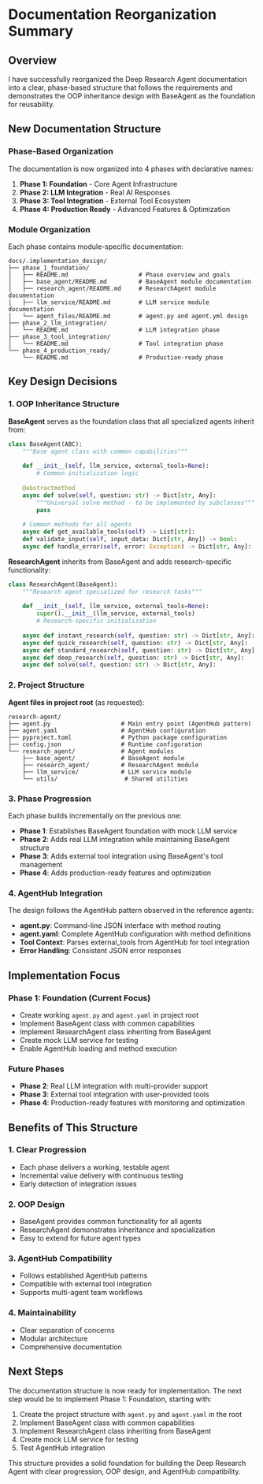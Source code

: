 # Documentation Reorganization Summary

## Overview

I have successfully reorganized the Deep Research Agent documentation into a clear, phase-based structure that follows the requirements and demonstrates the OOP inheritance design with BaseAgent as the foundation for reusability.

## New Documentation Structure

### Phase-Based Organization

The documentation is now organized into 4 phases with declarative names:

1. **Phase 1: Foundation** - Core Agent Infrastructure
2. **Phase 2: LLM Integration** - Real AI Responses  
3. **Phase 3: Tool Integration** - External Tool Ecosystem
4. **Phase 4: Production Ready** - Advanced Features & Optimization

### Module Organization

Each phase contains module-specific documentation:

```
docs/.implementation_design/
├── phase_1_foundation/
│   ├── README.md                    # Phase overview and goals
│   ├── base_agent/README.md         # BaseAgent module documentation
│   ├── research_agent/README.md     # ResearchAgent module documentation
│   ├── llm_service/README.md        # LLM service module documentation
│   └── agent_files/README.md        # agent.py and agent.yml design
├── phase_2_llm_integration/
│   └── README.md                    # LLM integration phase
├── phase_3_tool_integration/
│   └── README.md                    # Tool integration phase
└── phase_4_production_ready/
    └── README.md                    # Production-ready phase
```

## Key Design Decisions

### 1. OOP Inheritance Structure

**BaseAgent** serves as the foundation class that all specialized agents inherit from:

```python
class BaseAgent(ABC):
    """Base agent class with common capabilities"""
    
    def __init__(self, llm_service, external_tools=None):
        # Common initialization logic
    
    @abstractmethod
    async def solve(self, question: str) -> Dict[str, Any]:
        """Universal solve method - to be implemented by subclasses"""
        pass
    
    # Common methods for all agents
    async def get_available_tools(self) -> List[str]:
    def validate_input(self, input_data: Dict[str, Any]) -> bool:
    async def handle_error(self, error: Exception) -> Dict[str, Any]:
```

**ResearchAgent** inherits from BaseAgent and adds research-specific functionality:

```python
class ResearchAgent(BaseAgent):
    """Research agent specialized for research tasks"""
    
    def __init__(self, llm_service, external_tools=None):
        super().__init__(llm_service, external_tools)
        # Research-specific initialization
    
    async def instant_research(self, question: str) -> Dict[str, Any]:
    async def quick_research(self, question: str) -> Dict[str, Any]:
    async def standard_research(self, question: str) -> Dict[str, Any]:
    async def deep_research(self, question: str) -> Dict[str, Any]:
    async def solve(self, question: str) -> Dict[str, Any]:
```

### 2. Project Structure

**Agent files in project root** (as requested):
```
research-agent/
├── agent.py                    # Main entry point (AgentHub pattern)
├── agent.yaml                  # AgentHub configuration
├── pyproject.toml              # Python package configuration
├── config.json                 # Runtime configuration
└── research_agent/             # Agent modules
    ├── base_agent/             # BaseAgent module
    ├── research_agent/         # ResearchAgent module
    ├── llm_service/            # LLM service module
    └── utils/                   # Shared utilities
```

### 3. Phase Progression

Each phase builds incrementally on the previous one:

- **Phase 1**: Establishes BaseAgent foundation with mock LLM service
- **Phase 2**: Adds real LLM integration while maintaining BaseAgent structure
- **Phase 3**: Adds external tool integration using BaseAgent's tool management
- **Phase 4**: Adds production-ready features and optimization

### 4. AgentHub Integration

The design follows the AgentHub pattern observed in the reference agents:

- **agent.py**: Command-line JSON interface with method routing
- **agent.yaml**: Complete AgentHub configuration with method definitions
- **Tool Context**: Parses external_tools from AgentHub for tool integration
- **Error Handling**: Consistent JSON error responses

## Implementation Focus

### Phase 1: Foundation (Current Focus)
- Create working `agent.py` and `agent.yaml` in project root
- Implement BaseAgent class with common capabilities
- Implement ResearchAgent class inheriting from BaseAgent
- Create mock LLM service for testing
- Enable AgentHub loading and method execution

### Future Phases
- **Phase 2**: Real LLM integration with multi-provider support
- **Phase 3**: External tool integration with user-provided tools
- **Phase 4**: Production-ready features with monitoring and optimization

## Benefits of This Structure

### 1. Clear Progression
- Each phase delivers a working, testable agent
- Incremental value delivery with continuous testing
- Early detection of integration issues

### 2. OOP Design
- BaseAgent provides common functionality for all agents
- ResearchAgent demonstrates inheritance and specialization
- Easy to extend for future agent types

### 3. AgentHub Compatibility
- Follows established AgentHub patterns
- Compatible with external tool integration
- Supports multi-agent team workflows

### 4. Maintainability
- Clear separation of concerns
- Modular architecture
- Comprehensive documentation

## Next Steps

The documentation structure is now ready for implementation. The next step would be to implement Phase 1: Foundation, starting with:

1. Create the project structure with `agent.py` and `agent.yaml` in the root
2. Implement BaseAgent class with common capabilities
3. Implement ResearchAgent class inheriting from BaseAgent
4. Create mock LLM service for testing
5. Test AgentHub integration

This structure provides a solid foundation for building the Deep Research Agent with clear progression, OOP design, and AgentHub compatibility.
